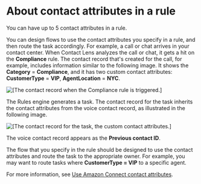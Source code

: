 # About contact attributes in a rule<a name="rules-task-contact-attributes"></a>

You can have up to 5 contact attributes in a rule\.

You can design flows to use the contact attributes you specify in a rule, and then route the task accordingly\. For example, a call or chat arrives in your contact center\. When Contact Lens analyzes the call or chat, it gets a hit on the **Compliance** rule\. The contact record that's created for the call, for example, includes information similar to the following image\. It shows the **Category** = **Compliance**, and it has two custom contact attributes: **CustomerType** = **VIP**, **AgentLocation** = **NYC**\. 

![\[The contact record when the Compliance rule is triggered.\]](http://docs.aws.amazon.com/connect/latest/adminguide/images/contact-lens-rules-attributes-example1.png)

The Rules engine generates a task\. The contact record for the task inherits the contact attributes from the voice contact record, as illustrated in the following image\.

![\[The contact record for the task, the custom contact attributes.\]](http://docs.aws.amazon.com/connect/latest/adminguide/images/contact-lens-rules-attributes-example2.png)

The voice contact record appears as the **Previous contact ID**\. 

The flow that you specify in the rule should be designed to use the contact attributes and route the task to the appropriate owner\. For example, you may want to route tasks where **CustomerType = VIP** to a specific agent\.

For more information, see [Use Amazon Connect contact attributes](connect-contact-attributes.md)\.